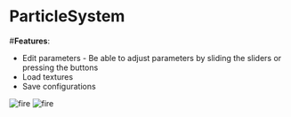 
# ParticleSystem
#**Features**:

* Edit parameters - Be able to adjust parameters by sliding the sliders or pressing the buttons
* Load textures
* Save configurations


![fire](https://i.gyazo.com/f6829fb07f4db485ee901829dc09fd48.png)
![fire](https://i.gyazo.com/aa19f878fd3194742e320e95ea4baa86.png)
